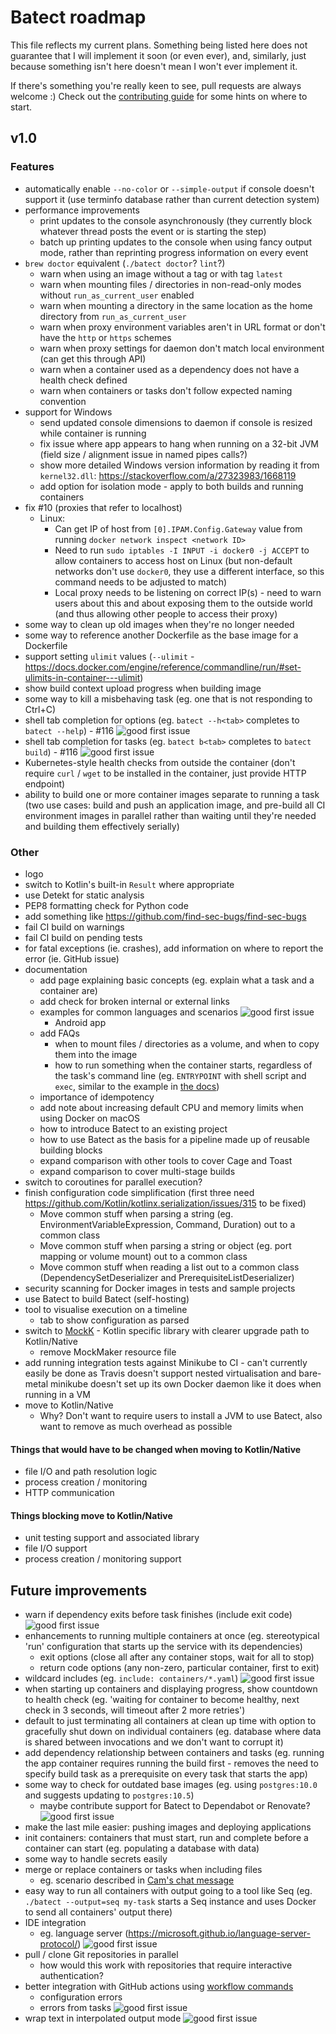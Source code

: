# Batect roadmap

This file reflects my current plans. Something being listed here does not guarantee that I will implement it soon (or even ever),
and, similarly, just because something isn't here doesn't mean I won't ever implement it.

If there's something you're really keen to see, pull requests are always welcome :) Check out the [contributing guide](CONTRIBUTING.md) for some hints on where to start.

## v1.0

### Features
* automatically enable `--no-color` or `--simple-output` if console doesn't support it (use terminfo database rather than current detection system)
* performance improvements
  * print updates to the console asynchronously (they currently block whatever thread posts the event or is starting the step)
  * batch up printing updates to the console when using fancy output mode, rather than reprinting progress information on every event
* `brew doctor` equivalent (`./batect doctor`? `lint`?)
  * warn when using an image without a tag or with tag `latest`
  * warn when mounting files / directories in non-read-only modes without `run_as_current_user` enabled
  * warn when mounting a directory in the same location as the home directory from `run_as_current_user`
  * warn when proxy environment variables aren't in URL format or don't have the `http` or `https` schemes
  * warn when proxy settings for daemon don't match local environment (can get this through API)
  * warn when a container used as a dependency does not have a health check defined
  * warn when containers or tasks don't follow expected naming convention
* support for Windows
  * send updated console dimensions to daemon if console is resized while container is running
  * fix issue where app appears to hang when running on a 32-bit JVM (field size / alignment issue in named pipes calls?)
  * show more detailed Windows version information by reading it from `kernel32.dll`: https://stackoverflow.com/a/27323983/1668119
  * add option for isolation mode - apply to both builds and running containers
* fix #10 (proxies that refer to localhost)
  * Linux:
    * Can get IP of host from `[0].IPAM.Config.Gateway` value from running `docker network inspect <network ID>`
    * Need to run `sudo iptables -I INPUT -i docker0 -j ACCEPT` to allow containers to access host on Linux (but non-default networks don't use `docker0`,
      they use a different interface, so this command needs to be adjusted to match)
    * Local proxy needs to be listening on correct IP(s) - need to warn users about this and about exposing them to the outside world (and thus allowing other people to access their proxy)
* some way to clean up old images when they're no longer needed
* some way to reference another Dockerfile as the base image for a Dockerfile
* support setting `ulimit` values (`--ulimit` - https://docs.docker.com/engine/reference/commandline/run/#set-ulimits-in-container---ulimit)
* show build context upload progress when building image
* some way to kill a misbehaving task (eg. one that is not responding to Ctrl+C)
* shell tab completion for options (eg. `batect --h<tab>` completes to `batect --help`) - #116 ![good first issue](https://img.shields.io/badge/-good%20first%20issue-green)
* shell tab completion for tasks (eg. `batect b<tab>` completes to `batect build`) - #116 ![good first issue](https://img.shields.io/badge/-good%20first%20issue-green)
* Kubernetes-style health checks from outside the container (don't require `curl` / `wget` to be installed in the container, just provide HTTP endpoint)
* ability to build one or more container images separate to running a task (two use cases: build and push an application image, and pre-build all CI environment images in parallel rather than waiting until they're needed and building them effectively serially)

### Other
* logo
* switch to Kotlin's built-in `Result` where appropriate
* use Detekt for static analysis
* PEP8 formatting check for Python code
* add something like https://github.com/find-sec-bugs/find-sec-bugs
* fail CI build on warnings
* fail CI build on pending tests
* for fatal exceptions (ie. crashes), add information on where to report the error (ie. GitHub issue)
* documentation
  * add page explaining basic concepts (eg. explain what a task and a container are)
  * add check for broken internal or external links
  * examples for common languages and scenarios ![good first issue](https://img.shields.io/badge/-good%20first%20issue-green)
    * Android app
  * add FAQs
    * when to mount files / directories as a volume, and when to copy them into the image
    * how to run something when the container starts, regardless of the task's command line (eg. `ENTRYPOINT` with shell script and `exec`, similar to the example in [the docs](https://docs.docker.com/engine/reference/builder/#entrypoint))
  * importance of idempotency
  * add note about increasing default CPU and memory limits when using Docker on macOS
  * how to introduce Batect to an existing project
  * how to use Batect as the basis for a pipeline made up of reusable building blocks
  * expand comparison with other tools to cover Cage and Toast
  * expand comparison to cover multi-stage builds
* switch to coroutines for parallel execution?
* finish configuration code simplification (first three need https://github.com/Kotlin/kotlinx.serialization/issues/315 to be fixed)
  * Move common stuff when parsing a string (eg. EnvironmentVariableExpression, Command, Duration) out to a common class
  * Move common stuff when parsing a string or object (eg. port mapping or volume mount) out to a common class
  * Move common stuff when reading a list out to a common class (DependencySetDeserializer and PrerequisiteListDeserializer)
* security scanning for Docker images in tests and sample projects
* use Batect to build Batect (self-hosting)
* tool to visualise execution on a timeline
  * tab to show configuration as parsed
* switch to [MockK](https://github.com/oleksiyp/mockk) - Kotlin specific library with clearer upgrade path to Kotlin/Native
  * remove MockMaker resource file
* add running integration tests against Minikube to CI - can't currently easily be done as Travis doesn't support nested virtualisation and bare-metal minikube doesn't set up its own Docker daemon like it does when running in a VM
* move to Kotlin/Native
  * Why? Don't want to require users to install a JVM to use Batect, also want to remove as much overhead as possible

#### Things that would have to be changed when moving to Kotlin/Native
* file I/O and path resolution logic
* process creation / monitoring
* HTTP communication

#### Things blocking move to Kotlin/Native
* unit testing support and associated library
* file I/O support
* process creation / monitoring support

## Future improvements
* warn if dependency exits before task finishes (include exit code) ![good first issue](https://img.shields.io/badge/-good%20first%20issue-green)
* enhancements to running multiple containers at once (eg. stereotypical 'run' configuration that starts up the service with its dependencies)
  * exit options (close all after any container stops, wait for all to stop)
  * return code options (any non-zero, particular container, first to exit)
* wildcard includes (eg. `include: containers/*.yaml`) ![good first issue](https://img.shields.io/badge/-good%20first%20issue-green)
* when starting up containers and displaying progress, show countdown to health check (eg. 'waiting for container to become healthy, next check in 3 seconds, will timeout after 2 more retries')
* default to just terminating all containers at clean up time with option to gracefully shut down on individual containers
  (eg. database where data is shared between invocations and we don't want to corrupt it)
* add dependency relationship between containers and tasks (eg. running the app container requires running the build first - removes the need to specify
  build task as a prerequisite on every task that starts the app)
* some way to check for outdated base images (eg. using `postgres:10.0` and suggests updating to `postgres:10.5`)
  * maybe contribute support for Batect to Dependabot or Renovate? ![good first issue](https://img.shields.io/badge/-good%20first%20issue-green)
* make the last mile easier: pushing images and deploying applications
* init containers: containers that must start, run and complete before a container can start (eg. populating a database with data)
* some way to handle secrets easily
* merge or replace containers or tasks when including files
  * eg. scenario described in [Cam's chat message](https://spectrum.chat/batect/general/workflows-for-making-changes-across-multiple-repos~99e11eee-cc8a-4118-ba4c-52d8e188813a)
* easy way to run all containers with output going to a tool like Seq (eg. `./batect --output=seq my-task` starts a Seq instance and uses Docker to send all containers' output there)
* IDE integration
  * eg. language server (https://microsoft.github.io/language-server-protocol/) ![good first issue](https://img.shields.io/badge/-good%20first%20issue-green)
* pull / clone Git repositories in parallel
  * how would this work with repositories that require interactive authentication?
* better integration with GitHub actions using [workflow commands](https://docs.github.com/en/actions/reference/workflow-commands-for-github-actions)
  * configuration errors
  * errors from tasks ![good first issue](https://img.shields.io/badge/-good%20first%20issue-green)
* wrap text in interpolated output mode ![good first issue](https://img.shields.io/badge/-good%20first%20issue-green)
